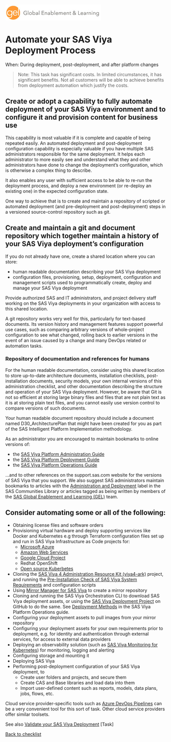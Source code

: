 ![Global Enablement & Learning](/img/gel_banner_logo_tech-partners.jpg)

# Automate your SAS Viya Deployment Process

<!--
SortString: 0010
Description: Automate the process of creating and configuring your SAS Viya deployment
Tags: Initial,New,Done
Topic: Kubernetes & IT Admin
Essential: -
Authors: David Stern
-->
When: During deployment, post-deployment, and after platform changes

> Note: This task has significant costs. In limited circumstances, it has significant benefits. Not all customers will be able to achieve benefits from deployment automation which justify the costs.

## Create or adopt a capability to fully automate deployment of your SAS Viya environment and to configure it and provision content for business use

This capability is most valuable if it is complete and capable of being repeated easily. An automated deployment and post-deployment configuration capability is especially valuable if you have multiple SAS administrators responsible for the same deployment. It helps each administrator to more easily see and understand what they and other administrators have done to change the deployment’s configuration, which is otherwise a complex thing to describe.

It also enables any user with sufficient access to be able to re-run the deployment process, and deploy a new environment (or re-deploy an existing one) in the expected configuration state.

One way to achieve that is to create and maintain a repository of scripted or automated deployment (and pre-deployment and post-deployment) steps in a versioned source-control repository such as git.

## Create and maintain a git and document repository which together maintain a history of your SAS Viya deployment’s configuration

If you do not already have one, create a shared location where you can store:

* human readable documentation describing your SAS Viya deployment
* configuration files, provisioning, setup, deployment, configuration and management scripts used to programmatically create, deploy and manage your SAS Viya deployment

Provide authorized SAS and IT administrators, and project delivery staff working on the SAS Viya deployments in your organization with access to this shared location.

A git repository works very well for this, particularly for text-based documents. Its version history and management features support powerful use cases, such as comparing arbitrary versions of whole-project configuration to see what changed, rolling back to earlier versions in the event of an issue caused by a change and many DevOps related or automation tasks.

### Repository of documentation and references for humans

For the human readable documentation, consider using this shared location to store up-to-date architecture documents, installation checklists, post-installation documents, security models, your own internal versions of this administration checklist, and other documentation describing the structure and operation of your SAS Viya deployment. However, be aware that Git is not so efficient at storing large binary files and files that are not plain text as it is at storing plain text files, and you cannot easily use version control to compare versions of such documents.

Your human readable document repository should include a document named D30_ArchitecturePlan that might have been created for you as part of the SAS Intelligent Platform Implementation methodology.

As an administrator you are encouraged to maintain bookmarks to online versions of:

* the [SAS Viya Platform Administration Guide](https://go.documentation.sas.com/doc/en/sasadmincdc/default/sasadminwlcm/home.htm)
* the [SAS Viya Platform Deployment Guide](https://go.documentation.sas.com/doc/en/itopscdc/default/dplyml0phy0dkr/titlepage.htm?fromDefault=)
* the [SAS Viya Platform Operations Guide](https://go.documentation.sas.com/doc/en/itopscdc/default/itopswlcm/home.htm?homeOnFail)

...and to other references on the support.sas.com website for the versions of SAS Viya that you support. We also suggest SAS administrators maintain bookmarks to articles with the [Administration and Deployment](https://communities.sas.com/t5/SAS-Communities-Library/tkb-p/library/label-name/administration%20and%20deployment) label in the SAS Communities Library or articles tagged as being written by members of the [SAS Global Enablement and Learning (GEL)](https://communities.sas.com/t5/tag/GEL/tg-p/board-id/library) team.

## Consider automating some or all of the following:

* Obtaining license files and software orders
* Provisioning virtual hardware and deploy supporting services like Docker and Kubernetes e.g through Terraform configuration files set up and run in SAS Viya Infrastructure as Code projects for:
    * [Microsoft Azure](https://github.com/sassoftware/viya4-iac-azure)
    * [Amazon Web Services](https://github.com/sassoftware/viya4-iac-aws)
    * [Google Cloud Project](https://github.com/sassoftware/viya4-iac-gcp)
    * Redhat OpenShift
    * [Open source Kuberbetes](https://github.com/sassoftware/viya4-iac-k8s)
* Cloning the [SAS Viya 4 Administration Resource Kit (viya4-ark)](https://github.com/sassoftware/viya4-ark) project, and running the [Pre-Installation Check of SAS Viya System Requirements](https://github.com/sassoftware/viya4-ark/tree/master/pre_install_report) and configuration scripts
* Using [Mirror Manager for SAS Viya](https://support.sas.com/en/documentation/install-center/viya/deployment-tools/4/mirror-manager.html) to create a mirror repository
* Cloning and running the SAS Viya Orchestration CLI to download SAS Viya deployment assets, or using the [SAS Viya Deployment Project](https://github.com/sassoftware/viya4-deployment) on GitHub to do the same. See [Deployment Methods](https://go.documentation.sas.com/doc/en/itopscdc/default/itopscon/p0839p972nrx25n1dq264egtgrcq.htm) in the SAS Viya Platform Operations guide.
* Configuring your deployment assets to pull images from your mirror repository
* Configuring your deployment assets for your own requirements prior to deployment, e.g. for identity and authentication through external services, for access to external data providers
* Deploying an observability solution (such as [SAS Viya Monitoring for Kubernetes](https://github.com/sassoftware/viya4-monitoring-kubernetes)) for monitoring, logging and alerting
* Configuring storage and mounting it
* Deploying SAS Viya
* Performing post-deployment configuration of your SAS Viya deployment, to
    * Create user folders and projects, and secure them
    * Create CAS and Base libraries and load data into them
    * Import user-defined content such as reports, models, data plans, jobs, flows, etc.

Cloud service provider-specific tools such as [Azure DevOps Pipelines](https://learn.microsoft.com/en-us/azure/devops/pipelines/get-started/what-is-azure-pipelines?view=azure-devops) can be a very convenient tool for this sort of task. Other cloud service providers offer similar toolsets.

See also [Validate your SAS Viya Deployment](./validate_deployment.md) [Task]

[Back to checklist](../checklist.md)